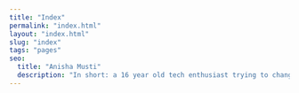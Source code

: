 ```yaml
---
title: "Index"
permalink: "index.html"
layout: "index.html"
slug: "index"
tags: "pages"
seo:
  title: "Anisha Musti"
  description: "In short: a 16 year old tech enthusiast trying to change the 🌍."
---
```



